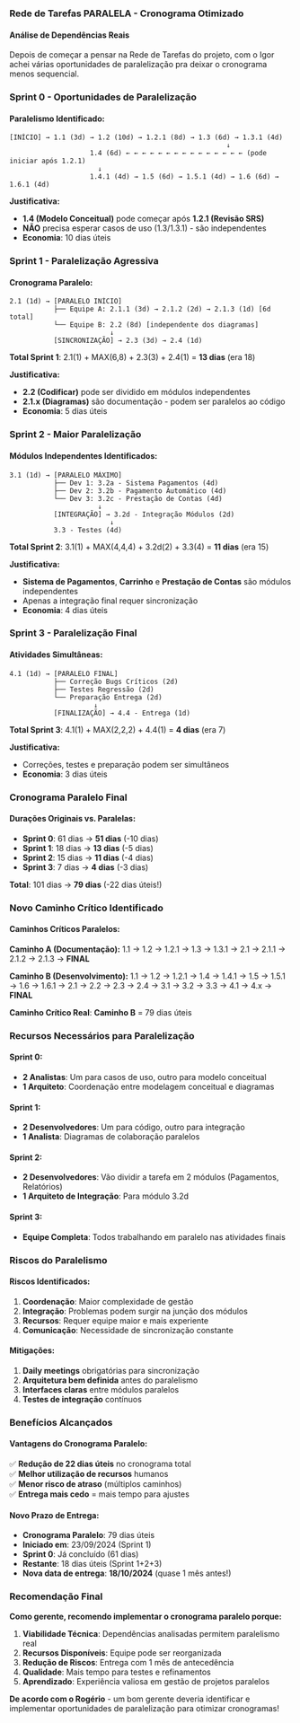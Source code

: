 ### Rede de Tarefas PARALELA - Cronograma Otimizado

#### Análise de Dependências Reais

Depois de começar a pensar na Rede de Tarefas do projeto, com o Igor achei várias oportunidades de paralelização pra deixar o cronograma menos sequencial.

### Sprint 0 - Oportunidades de Paralelização

#### **Paralelismo Identificado:**
```
[INÍCIO] → 1.1 (3d) → 1.2 (10d) → 1.2.1 (8d) → 1.3 (6d) → 1.3.1 (4d)
                                                      ↓
                    1.4 (6d) ← ← ← ← ← ← ← ← ← ← ← ← ← ← ← (pode iniciar após 1.2.1)
                      ↓
                    1.4.1 (4d) → 1.5 (6d) → 1.5.1 (4d) → 1.6 (6d) → 1.6.1 (4d)
```

**Justificativa:**
- **1.4 (Modelo Conceitual)** pode começar após **1.2.1 (Revisão SRS)** 
- **NÃO** precisa esperar casos de uso (1.3/1.3.1) - são independentes
- **Economia**: 10 dias úteis

### Sprint 1 - Paralelização Agressiva

#### **Cronograma Paralelo:**
```
2.1 (1d) → [PARALELO INÍCIO]
           ├── Equipe A: 2.1.1 (3d) → 2.1.2 (2d) → 2.1.3 (1d) [6d total]
           └── Equipe B: 2.2 (8d) [independente dos diagramas]
                         ↓
           [SINCRONIZAÇÃO] → 2.3 (3d) → 2.4 (1d)
```

**Total Sprint 1**: 2.1(1) + MAX(6,8) + 2.3(3) + 2.4(1) = **13 dias** (era 18)

**Justificativa:**
- **2.2 (Codificar)** pode ser dividido em módulos independentes
- **2.1.x (Diagramas)** são documentação - podem ser paralelos ao código
- **Economia**: 5 dias úteis

### Sprint 2 - Maior Paralelização

#### **Módulos Independentes Identificados:**
```
3.1 (1d) → [PARALELO MÁXIMO]
           ├── Dev 1: 3.2a - Sistema Pagamentos (4d)
           ├── Dev 2: 3.2b - Pagamento Automático (4d)  
           └── Dev 3: 3.2c - Prestação de Contas (4d)
                      ↓
           [INTEGRAÇÃO] → 3.2d - Integração Módulos (2d)
                         ↓
           3.3 - Testes (4d)
```

**Total Sprint 2**: 3.1(1) + MAX(4,4,4) + 3.2d(2) + 3.3(4) = **11 dias** (era 15)

**Justificativa:**
- **Sistema de Pagamentos**, **Carrinho** e **Prestação de Contas** são módulos independentes
- Apenas a integração final requer sincronização
- **Economia**: 4 dias úteis

### Sprint 3 - Paralelização Final

#### **Atividades Simultâneas:**
```
4.1 (1d) → [PARALELO FINAL]
           ├── Correção Bugs Críticos (2d) 
           ├── Testes Regressão (2d)
           └── Preparação Entrega (2d)
                     ↓
           [FINALIZAÇÃO] → 4.4 - Entrega (1d)
```

**Total Sprint 3**: 4.1(1) + MAX(2,2,2) + 4.4(1) = **4 dias** (era 7)

**Justificativa:**
- Correções, testes e preparação podem ser simultâneos
- **Economia**: 3 dias úteis

### Cronograma Paralelo Final

#### **Durações Originais vs. Paralelas:**
- **Sprint 0**: 61 dias → **51 dias** (-10 dias)
- **Sprint 1**: 18 dias → **13 dias** (-5 dias)  
- **Sprint 2**: 15 dias → **11 dias** (-4 dias)
- **Sprint 3**: 7 dias → **4 dias** (-3 dias)

**Total**: 101 dias → **79 dias** (-22 dias úteis!)

### Novo Caminho Crítico Identificado

#### **Caminhos Críticos Paralelos:**

**Caminho A (Documentação):**
1.1 → 1.2 → 1.2.1 → 1.3 → 1.3.1 → 2.1 → 2.1.1 → 2.1.2 → 2.1.3 → **FINAL**

**Caminho B (Desenvolvimento):**
1.1 → 1.2 → 1.2.1 → 1.4 → 1.4.1 → 1.5 → 1.5.1 → 1.6 → 1.6.1 → 2.1 → 2.2 → 2.3 → 2.4 → 3.1 → 3.2 → 3.3 → 4.1 → 4.x → **FINAL**

**Caminho Crítico Real**: **Caminho B** = 79 dias úteis

### Recursos Necessários para Paralelização

#### **Sprint 0:**
- **2 Analistas**: Um para casos de uso, outro para modelo conceitual
- **1 Arquiteto**: Coordenação entre modelagem conceitual e diagramas

#### **Sprint 1:**
- **2 Desenvolvedores**: Um para código, outro para integração
- **1 Analista**: Diagramas de colaboração paralelos

#### **Sprint 2:**
- **2 Desenvolvedores**: Vão dividir a tarefa em 2 módulos (Pagamentos, Relatórios)
- **1 Arquiteto de Integração**: Para módulo 3.2d

#### **Sprint 3:**
- **Equipe Completa**: Todos trabalhando em paralelo nas atividades finais

### Riscos do Paralelismo

#### **Riscos Identificados:**
1. **Coordenação**: Maior complexidade de gestão
2. **Integração**: Problemas podem surgir na junção dos módulos
3. **Recursos**: Requer equipe maior e mais experiente
4. **Comunicação**: Necessidade de sincronização constante

#### **Mitigações:**
1. **Daily meetings** obrigatórias para sincronização
2. **Arquitetura bem definida** antes do paralelismo
3. **Interfaces claras** entre módulos paralelos
4. **Testes de integração** contínuos

### Benefícios Alcançados

#### **Vantagens do Cronograma Paralelo:**
✅ **Redução de 22 dias úteis** no cronograma total  
✅ **Melhor utilização de recursos** humanos  
✅ **Menor risco de atraso** (múltiplos caminhos)  
✅ **Entrega mais cedo** = mais tempo para ajustes  

#### **Novo Prazo de Entrega:**
- **Cronograma Paralelo**: 79 dias úteis
- **Iniciado em**: 23/09/2024 (Sprint 1)
- **Sprint 0**: Já concluído (61 dias)
- **Restante**: 18 dias úteis (Sprint 1+2+3)
- **Nova data de entrega**: **18/10/2024** (quase 1 mês antes!)

### Recomendação Final

**Como gerente, recomendo implementar o cronograma paralelo porque:**

1. **Viabilidade Técnica**: Dependências analisadas permitem paralelismo real  
2. **Recursos Disponíveis**: Equipe pode ser reorganizada  
3. **Redução de Riscos**: Entrega com 1 mês de antecedência  
4. **Qualidade**: Mais tempo para testes e refinamentos  
5. **Aprendizado**: Experiência valiosa em gestão de projetos paralelos  

**De acordo com o Rogério** - um bom gerente deveria identificar e implementar oportunidades de paralelização para otimizar cronogramas!
